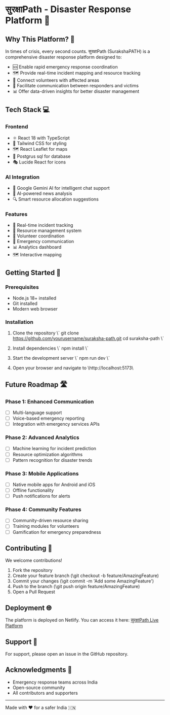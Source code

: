 # सुरक्षाPath - Disaster Response Platform 🚨



## Why This Platform? 🎯

In times of crisis, every second counts. सुरक्षाPath (SurakshaPATH) is a comprehensive disaster response platform designed to:

- 🆘 Enable rapid emergency response coordination
- 🗺 Provide real-time incident mapping and resource tracking
- 👥 Connect volunteers with affected areas
- 💬 Facilitate communication between responders and victims
- 📊 Offer data-driven insights for better disaster management

## Tech Stack 💻

### Frontend
- ⚛ React 18 with TypeScript
- 🎨 Tailwind CSS for styling
- 🗺 React Leaflet for maps
- 🔄 Postgrus sql for database
- 🎭 Lucide React for icons

### AI Integration
- 🤖 Google Gemini AI for intelligent chat support
- 📰 AI-powered news analysis
- 🔍 Smart resource allocation suggestions

### Features
- 📍 Real-time incident tracking
- 🚁 Resource management system
- 👥 Volunteer coordination
- 💬 Emergency communication
- 📊 Analytics dashboard
- 🗺 Interactive mapping

## Getting Started 🚀

### Prerequisites
- Node.js 18+ installed
- Git installed
- Modern web browser

### Installation

1. Clone the repository
\\\`
git clone https://github.com/yourusername/suraksha-path.git
cd suraksha-path
\\\`

2. Install dependencies
\\\`
npm install
\\\`

3. Start the development server
\\\`
npm run dev
\\\`

4. Open your browser and navigate to \http://localhost:5173\

## Future Roadmap 🛣

### Phase 1: Enhanced Communication
- [ ] Multi-language support
- [ ] Voice-based emergency reporting
- [ ] Integration with emergency services APIs

### Phase 2: Advanced Analytics
- [ ] Machine learning for incident prediction
- [ ] Resource optimization algorithms
- [ ] Pattern recognition for disaster trends

### Phase 3: Mobile Applications
- [ ] Native mobile apps for Android and iOS
- [ ] Offline functionality
- [ ] Push notifications for alerts

### Phase 4: Community Features
- [ ] Community-driven resource sharing
- [ ] Training modules for volunteers
- [ ] Gamification for emergency preparedness

## Contributing 🤝

We welcome contributions!

1. Fork the repository
2. Create your feature branch (\git checkout -b feature/AmazingFeature\)
3. Commit your changes (\git commit -m 'Add some AmazingFeature'\)
4. Push to the branch (\git push origin feature/AmazingFeature\)
5. Open a Pull Request

## Deployment 🌐

The platform is deployed on Netlify. You can access it here:
[सुरक्षाPath Live Platform](https://musical-rolypoly-50cb8c.netlify.app/)

## Support 💪

For support, please open an issue in the GitHub repository.

## Acknowledgments 🙏

- Emergency response teams across India
- Open-source community
- All contributors and supporters

---

Made with ❤ for a safer India 🇮🇳
